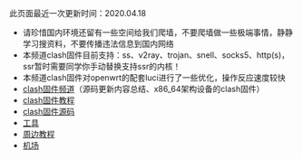 此页面最近一次更新时间：2020.04.18       
                
* 请珍惜国内环境还留有一些空间给我们爬墙，不要爬墙做一些极端事情，静静学习搜资料，不要传播违法信息到国内网络             
* 本频道clash固件目前支持：ss、v2ray、trojan、snell、socks5、http(s)，ssr暂时需要同学你手动替换支持ssr的内核！              
* 本频道clash固件对openwrt的配套luci进行了一些优化，操作反应速度较快                       
* [clash固件频道](https://t.me/clashOpenwrt)（源码更新内容总结、x86_64架构设备的clash固件）                                
* [clash固件教程](./tips.md)               
* [clash固件源码](./code.md)                 
* [工具](https://clashopenwrt.github.io/tool/)               
* [周边教程](./others.md)                   
* [机场](./air.md)               

    
        
        
